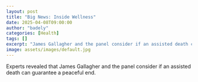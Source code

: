 ```yaml
---
layout: post
title: "Big News: Inside Wellness"
date: 2025-04-08T09:00:00
author: "badely"
categories: [Health]
tags: []
excerpt: "James Gallagher and the panel consider if an assisted death can guarantee a peaceful end."
image: assets/images/default.jpg
---
```


Experts revealed that James Gallagher and the panel consider if an assisted death can guarantee a peaceful end.

